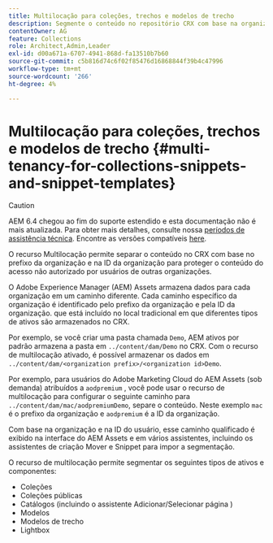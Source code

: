 ```yaml
---
title: Multilocação para coleções, trechos e modelos de trecho
description: Segmente o conteúdo no repositório CRX com base na organização do cliente para impedir o acesso não autorizado.
contentOwner: AG
feature: Collections
role: Architect,Admin,Leader
exl-id: d00a671a-6707-4941-868d-fa13510b7b60
source-git-commit: c5b816d74c6f02f85476d16868844f39b4c47996
workflow-type: tm+mt
source-wordcount: '266'
ht-degree: 4%

---
```


# Multilocação para coleções, trechos e modelos de trecho {#multi-tenancy-for-collections-snippets-and-snippet-templates}

>[!CAUTION]
>
>AEM 6.4 chegou ao fim do suporte estendido e esta documentação não é mais atualizada. Para obter mais detalhes, consulte nossa [períodos de assistência técnica](https://helpx.adobe.com/br/support/programs/eol-matrix.html). Encontre as versões compatíveis [here](https://experienceleague.adobe.com/docs/).

O recurso Multilocação permite separar o conteúdo no CRX com base no prefixo da organização e na ID da organização para proteger o conteúdo do acesso não autorizado por usuários de outras organizações.

O Adobe Experience Manager (AEM) Assets armazena dados para cada organização em um caminho diferente. Cada caminho específico da organização é identificado pelo prefixo da organização e pela ID da organização.
que está incluído no local tradicional em que diferentes tipos de ativos são armazenados no CRX.

Por exemplo, se você criar uma pasta chamada `Demo`, AEM ativos por padrão armazena a pasta em `../content/dam/Demo` no CRX. Com o recurso de multilocação ativado, é possível armazenar os dados em `../content/dam/<organization prefix>/<organization id>Demo`.

Por exemplo, para usuários do Adobe Marketing Cloud do AEM Assets (sob demanda) atribuídos a `aodpremium` , você pode usar o recurso de multilocação para configurar o seguinte caminho para `../content/dam/mac/aodpremiumDemo`, separe o conteúdo. Neste exemplo `mac` é o prefixo da organização e `aodpremium` é a ID da organização.

Com base na organização e na ID do usuário, esse caminho qualificado é exibido na interface do AEM Assets e em vários assistentes, incluindo os assistentes de criação Mover e Snippet para impor a segmentação.

O recurso de multilocação permite segmentar os seguintes tipos de ativos e componentes:

* Coleções
* Coleções públicas
* Catálogos (incluindo o assistente Adicionar/Selecionar página )
* Modelos
* Modelos de trecho
* Lightbox
